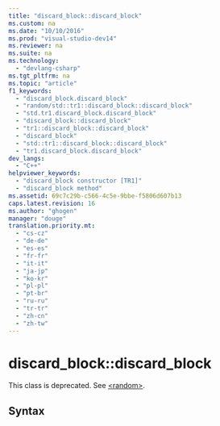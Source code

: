 ```yaml
---
title: "discard_block::discard_block"
ms.custom: na
ms.date: "10/10/2016"
ms.prod: "visual-studio-dev14"
ms.reviewer: na
ms.suite: na
ms.technology: 
  - "devlang-csharp"
ms.tgt_pltfrm: na
ms.topic: "article"
f1_keywords: 
  - "discard_block.discard_block"
  - "random/std::tr1::discard_block::discard_block"
  - "std.tr1.discard_block.discard_block"
  - "discard_block::discard_block"
  - "tr1::discard_block::discard_block"
  - "discard_block"
  - "std::tr1::discard_block::discard_block"
  - "tr1.discard_block.discard_block"
dev_langs: 
  - "C++"
helpviewer_keywords: 
  - "discard_block constructor [TR1]"
  - "discard_block method"
ms.assetid: 69c7c29b-c566-4c5e-9bbe-f5806d607b13
caps.latest.revision: 16
ms.author: "ghogen"
manager: "douge"
translation.priority.mt: 
  - "cs-cz"
  - "de-de"
  - "es-es"
  - "fr-fr"
  - "it-it"
  - "ja-jp"
  - "ko-kr"
  - "pl-pl"
  - "pt-br"
  - "ru-ru"
  - "tr-tr"
  - "zh-cn"
  - "zh-tw"
---
```

# discard_block::discard_block
This class is deprecated. See [\<random>](../Topic/%3Crandom%3E.md).  
  
## Syntax